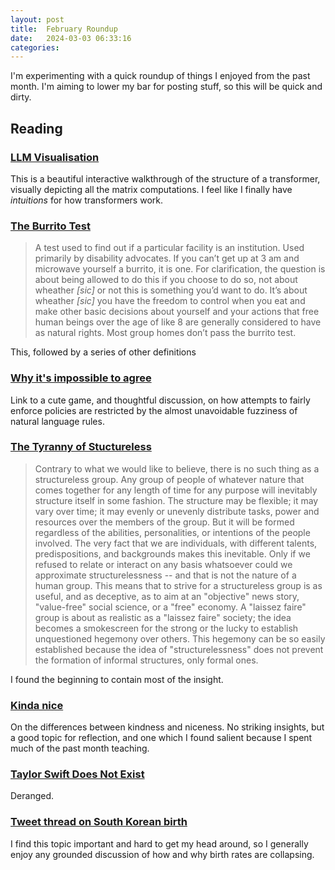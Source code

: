 ```yaml
---
layout: post
title:  February Roundup
date:   2024-03-03 06:33:16
categories: 
---
```


I'm experimenting with a quick roundup of things I enjoyed from the past month. I'm aiming to lower my bar for posting stuff, so this will be quick and dirty.

## Reading

### [LLM Visualisation](https://bbycroft.net/llm)
This is a beautiful interactive walkthrough of the structure of a transformer, visually depicting all the matrix computations. I feel like I finally have *intuitions* for how transformers work.

### [The Burrito Test](https://stimpunks.org/glossary/burrito-test/)
> A test used to find out if a particular facility is an institution. Used primarily by disability advocates.
> If you can’t get up at 3 am and microwave yourself a burrito, it is one.
>For clarification, the question is about being allowed to do this if you choose to do so, not about wheather *[sic]* or not this is something you’d want to do.
> It’s about wheather *[sic]* you have the freedom to control when you eat and make other basic decisions about yourself and your actions that free human beings over the age of like 8 are generally considered to have as natural rights.
> Most group homes don’t pass the burrito test.

This, followed by a series of other definitions

### [Why it's impossible to agree](https://danluu.com/impossible-agree/)
Link to a cute game, and thoughtful discussion, on how attempts to fairly enforce policies are restricted by the almost unavoidable fuzziness of natural language rules.

### [The Tyranny of Stuctureless](https://www.jofreeman.com/joreen/tyranny.htm)
> Contrary to what we would like to believe, there is no such thing as a structureless group. Any group of people of whatever nature that comes together for any length of time for any purpose will inevitably structure itself in some fashion. The structure may be flexible; it may vary over time; it may evenly or unevenly distribute tasks, power and resources over the members of the group. But it will be formed regardless of the abilities, personalities, or intentions of the people involved. The very fact that we are individuals, with different talents, predispositions, and backgrounds makes this inevitable. Only if we refused to relate or interact on any basis whatsoever could we approximate structurelessness -- and that is not the nature of a human group.
> This means that to strive for a structureless group is as useful, and as deceptive, as to aim at an "objective" news story, "value-free" social science, or a "free" economy. A "laissez faire" group is about as realistic as a "laissez faire" society; the idea becomes a smokescreen for the strong or the lucky to establish unquestioned hegemony over others. This hegemony can be so easily established because the idea of "structurelessness" does not prevent the formation of informal structures, only formal ones.

I found the beginning to contain most of the insight.

### [Kinda nice](https://www.bydamo.la/p/kinda-nice)
On the differences between kindness and niceness. No striking insights, but a good topic for reflection, and one which I found salient because I spent much of the past month teaching.

### [Taylor Swift Does Not Exist](https://samkriss.substack.com/p/taylor-swift-does-not-exist)
Deranged.

### [Tweet thread on South Korean birth](https://twitter.com/morebirths/status/1761807352473272603?s=61)
I find this topic important and hard to get my head around, so I generally enjoy any grounded discussion of how and why birth rates are collapsing.
